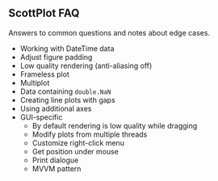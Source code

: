 ## ScottPlot FAQ
Answers to common questions and notes about edge cases.

* Working with DateTime data
* Adjust figure padding
* Low quality rendering (anti-aliasing off)
* Frameless plot
* Multiplot
* Data containing `double.NaN`
* Creating line plots with gaps
* Using additional axes
* GUI-specific
  * By default rendering is low quality while dragging
  * Modify plots from multiple threads
  * Customize right-click menu
  * Get position under mouse
  * Print dialogue
  * MVVM pattern
